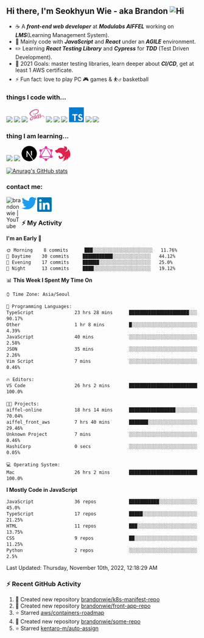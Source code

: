 ## Hi there, I'm Seokhyun Wie - aka Brandon <img src='https://qpluspicture.oss-cn-beijing.aliyuncs.com/6LjjQA/Hi.gif' alt='Hi' width="24"/>

- ☕ A _**front-end web developer**_ at _**Modulabs AIFFEL**_ working on _**LMS**_(Learning Management System).
- 🔄 Mainly code with _**JavaScript**_ and _**React**_ under an _**AGILE**_ environment.
- ✏️ Learning _**React Testing Library**_ and _**Cypress**_ for _**TDD**_ (Test Driven Development).
- 🎯 2021 Goals: master testing libraries, learn deeper about _**CI/CD**_, get at least 1 AWS certificate.
- ⚡ Fun fact: love to play PC 🎮 games️ \& ⛹️‍♂️ basketball

### things I code with...

<img src="https://cdn.jsdelivr.net/gh/devicons/devicon/icons/vscode/vscode-original.svg" width="40px"> <img src="https://cdn.jsdelivr.net/gh/devicons/devicon@latest/icons/javascript/javascript-original.svg" width="40px"> <img src="https://cdn.jsdelivr.net/gh/devicons/devicon@latest/icons/react/react-original.svg" width="40px"> <img src="https://raw.githubusercontent.com/devicons/devicon/master/icons/sass/sass-original.svg" width="40px"> <img src="https://cdn.jsdelivr.net/gh/devicons/devicon@latest/icons/git/git-original.svg" width="40px"> <img src="https://cdn.jsdelivr.net/gh/devicons/devicon/icons/github/github-original.svg" width="40px"> <img src="https://cdn.jsdelivr.net/gh/devicons/devicon/icons/amazonwebservices/amazonwebservices-original.svg" width="40px"> <img src="https://raw.githubusercontent.com/devicons/devicon/master/icons/typescript/typescript-original.svg" width="40px"> <img src="https://cdn.jsdelivr.net/gh/devicons/devicon@latest/icons/mongodb/mongodb-original.svg" width="40px"> <img src="https://cdn.jsdelivr.net/gh/devicons/devicon@latest/icons/nodejs/nodejs-plain.svg" width="40px">

### thing I am learning...

<img src="https://cdn.jsdelivr.net/gh/devicons/devicon/icons/jest/jest-plain.svg" width="40px"> <img src="https://icons-for-free.com/iconfiles/png/512/cypress-1324440144114984250.png" width="40px"> <img src="https://raw.githubusercontent.com/devicons/devicon/master/icons/nextjs/nextjs-original.svg" width="40px"> <img src="https://raw.githubusercontent.com/devicons/devicon/master/icons/graphql/graphql-plain.svg" width="40px"> <img src="https://raw.githubusercontent.com/devicons/devicon/master/icons/nestjs/nestjs-plain.svg" width="40px">

<!-- GitHub Stats -->

[![Anurag's GitHub stats](https://github-readme-stats.vercel.app/api?username=brandonwie&show_icons=true&title_color=ffc857&icon_color=8ac926&text_color=daf7dc&bg_color=151515&hide=stars&custom_title=Brandon's GitHub Stats)](https://github.com/anuraghazra/github-readme-stats)

### contact me:

[<img align="left" alt="brandonwie | YouTube" width="40px" src="https://iconape.com/wp-content/png_logo_vector/youtube-social-white-squircle.png" />][youtube] [<img align="left" alt="brandonwie | Twitter" width="40px" src="https://raw.githubusercontent.com/devicons/devicon/master/icons/twitter/twitter-original.svg" />][twitter] [<img align="left" alt="brandonwie | LinkedIn" width="40px" src="https://raw.githubusercontent.com/devicons/devicon/master/icons/linkedin/linkedin-original.svg" />][linkedin]

<br />
<br />

### ⚡ My Activity

<!--START_SECTION:waka-->
**I'm an Early 🐤** 

```text
🌞 Morning    8 commits      ███░░░░░░░░░░░░░░░░░░░░░░   11.76% 
🌆 Daytime    30 commits     ███████████░░░░░░░░░░░░░░   44.12% 
🌃 Evening    17 commits     ██████░░░░░░░░░░░░░░░░░░░   25.0% 
🌙 Night      13 commits     ████░░░░░░░░░░░░░░░░░░░░░   19.12%

```


📊 **This Week I Spent My Time On** 

```text
⌚︎ Time Zone: Asia/Seoul

💬 Programming Languages: 
TypeScript               23 hrs 28 mins      ██████████████████████░░░   90.17% 
Other                    1 hr 8 mins         █░░░░░░░░░░░░░░░░░░░░░░░░   4.39% 
JavaScript               40 mins             ░░░░░░░░░░░░░░░░░░░░░░░░░   2.58% 
JSON                     35 mins             ░░░░░░░░░░░░░░░░░░░░░░░░░   2.26% 
Vim Script               7 mins              ░░░░░░░░░░░░░░░░░░░░░░░░░   0.46%

🔥 Editors: 
VS Code                  26 hrs 2 mins       █████████████████████████   100.0%

🐱‍💻 Projects: 
aiffel-online            18 hrs 14 mins      █████████████████░░░░░░░░   70.04% 
aiffel_front_aws         7 hrs 40 mins       ███████░░░░░░░░░░░░░░░░░░   29.46% 
Unknown Project          7 mins              ░░░░░░░░░░░░░░░░░░░░░░░░░   0.46% 
HashiCorp                0 secs              ░░░░░░░░░░░░░░░░░░░░░░░░░   0.05%

💻 Operating System: 
Mac                      26 hrs 2 mins       █████████████████████████   100.0%

```

**I Mostly Code in JavaScript** 

```text
JavaScript               36 repos            ███████████░░░░░░░░░░░░░░   45.0% 
TypeScript               17 repos            █████░░░░░░░░░░░░░░░░░░░░   21.25% 
HTML                     11 repos            ███░░░░░░░░░░░░░░░░░░░░░░   13.75% 
CSS                      9 repos             ██░░░░░░░░░░░░░░░░░░░░░░░   11.25% 
Python                   2 repos             ░░░░░░░░░░░░░░░░░░░░░░░░░   2.5%

```



<!--END_SECTION:waka-->

<!--RECENT_ACTIVITY:last_update-->
Last Updated: Thursday, November 10th, 2022, 12:18:29 AM
<!--RECENT_ACTIVITY:last_update_end-->

### ⚡ Recent GitHub Activity

<!--RECENT_ACTIVITY:start-->
1. 📔 Created new repository [brandonwie/k8s-manifest-repo](https://github.com/brandonwie/k8s-manifest-repo)
2. 📔 Created new repository [brandonwie/front-app-repo](https://github.com/brandonwie/front-app-repo)
3. ⭐ Starred [aws/containers-roadmap](https://github.com/aws/containers-roadmap)
4. 📔 Created new repository [brandonwie/some-repo](https://github.com/brandonwie/some-repo)
5. ⭐ Starred [kentaro-m/auto-assign](https://github.com/kentaro-m/auto-assign)
<!--RECENT_ACTIVITY:end-->

[youtube]: https://www.youtube.com/channel/UC7tk3UT7nn3cZNC2KBdb-4Q
[linkedin]: https://linkedin.com/in/brandonwie
[twitter]: https://twitter.com/brandonwie
